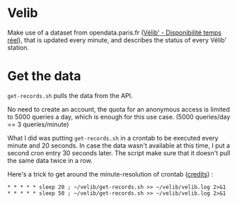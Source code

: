 # Velib

Make use of a dataset from opendata.paris.fr ([Vélib' - Disponibilité temps réel](https://opendata.paris.fr/explore/dataset/velib-disponibilite-en-temps-reel)), that is updated every minute, and describes the status of every Vélib' station. 

# Get the data
`get-records.sh` pulls the data from the API.

No need to create an account, the quota for an anonymous access is limited to 5000 queries a day, which is enough for this use case. (5000 queries/day == 3 queries/minute)

What I did was putting `get-records.sh` in a crontab to be executed every minute and 20 seconds. In case the data wasn't available at this time, I put a second cron entry 30 seconds later. The script make sure that it doesn't pull the same data twice in a row.

Here's a trick to get around the minute-resolution of crontab ([credits](https://stackoverflow.com/questions/9619362/running-a-cron-every-30-seconds)) :
```
* * * * * sleep 20 ; ~/velib/get-records.sh >> ~/velib/velib.log 2>&1
* * * * * sleep 50 ; ~/velib/get-records.sh >> ~/velib/velib.log 2>&1
```
